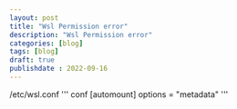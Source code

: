 ```yaml
---
layout: post
title: "Wsl Permission error"
description: "Wsl Permission error"
categories: [blog]
tags: [blog]
draft: true
publishdate : 2022-09-16
---
```

/etc/wsl.conf
''' conf
[automount]
options = "metadata"
'''